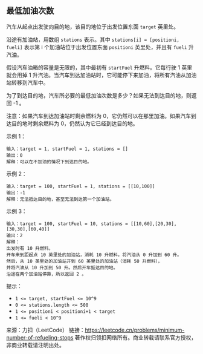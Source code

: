 ## 最低加油次数

汽车从起点出发驶向目的地，该目的地位于出发位置东面 `target` 英里处。

沿途有加油站，用数组 `stations` 表示。其中 `stations[i] = [positioni, fueli]` 表示第 i 个加油站位于出发位置东面 `positioni` 英里处，并且有 `fueli` 升汽油。

假设汽车油箱的容量是无限的，其中最初有 `startFuel` 升燃料。它每行驶 1 英里就会用掉 1 升汽油。当汽车到达加油站时，它可能停下来加油，将所有汽油从加油站转移到汽车中。

为了到达目的地，汽车所必要的最低加油次数是多少？如果无法到达目的地，则返回 -1 。

注意：如果汽车到达加油站时剩余燃料为 0，它仍然可以在那里加油。如果汽车到达目的地时剩余燃料为 0，仍然认为它已经到达目的地。

 

示例 1：

```
输入：target = 1, startFuel = 1, stations = []
输出：0
解释：可以在不加油的情况下到达目的地。
```

示例 2：

```
输入：target = 100, startFuel = 1, stations = [[10,100]]
输出：-1
解释：无法抵达目的地，甚至无法到达第一个加油站。
```

示例 3：

```
输入：target = 100, startFuel = 10, stations = [[10,60],[20,30],[30,30],[60,40]]
输出：2
解释：
出发时有 10 升燃料。
开车来到距起点 10 英里处的加油站，消耗 10 升燃料。将汽油从 0 升加到 60 升。
然后，从 10 英里处的加油站开到 60 英里处的加油站（消耗 50 升燃料），
并将汽油从 10 升加到 50 升。然后开车抵达目的地。
沿途在两个加油站停靠，所以返回 2 。
```

提示：

* `1 <= target, startFuel <= 10^9`
* `0 <= stations.length <= 500`
* `1 <= positioni < positioni+1 < target`
* `1 <= fueli < 10^9`

来源：力扣（LeetCode）
链接：https://leetcode.cn/problems/minimum-number-of-refueling-stops
著作权归领扣网络所有。商业转载请联系官方授权，非商业转载请注明出处。